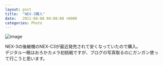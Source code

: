 ```yaml
---
layout: post
title:  "NEX-3購入"
date:   2011-08-08 04:08:00 +0900
categories: Photo
---
```


![image](https://lh3.googleusercontent.com/IwjOyeXCgseJQTom_AR4pLcy2SSooV65wgGs8GMgS-i0qbBeHEjmy251Ir8SSpdHKg-yUgzCRBi9ObVMfMX4g6Umrfaj6rUMmBuKXG0lFPMMi_dtwR0qPaAQbpVvjAhKzMvd5YfkxE5eR-4B_dsQFOXdPsdX_-Eqyx1QmNKYf-hXRnaeF5mwTTmTYHLBw612MaD6jTZ7MX-sakv1MrRNXav5lzDxKhFJoCOQDWTWAvI1lEY_s7hI3i1oQjP05WgiArKCNhq83lxYo2eHSZlUtnQIgEJmnIEl6b1xTk9Yw0J8W96qzkNvS7sj1B6V7l8FJ2higFNgFmMYR7cp7NElhOS084EJNXJFWjp7MHt6ZmGYoLg5oPUdDYziWHJnMaNKiRjOAvl0Mpy-labrXv54CQ6yN9ze1Ct_IQIt2WL931DKnWAShM39_WWCM_sfUVujDlPhhUL6zjrIM7lJ0WlDkEQHIdlME8qQjVp7rgZJwu6hocRaqp5MPc4quqiAoJBkOkSWVIjQPj1eyFE1KjXK9EDFfX2v2gjDO-TLaKD4kQR8Hcjyg9JOZj4Vk9FSLjAQsSca=w1481-h985-no)

NEX-3の後継機のNEX-C3が最近発売されて安くなっていたので購入。  
デジタル一眼はおろかカメラ初挑戦ですが、ブログの写真取るのにガンガン使って行こうと思います。

